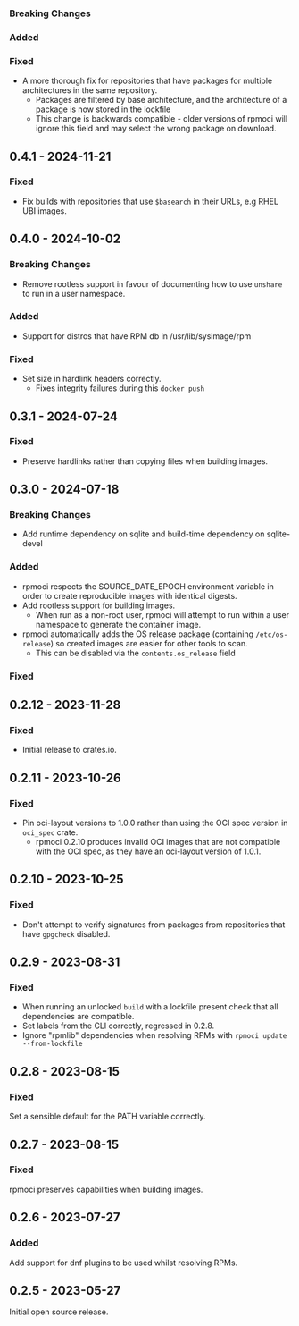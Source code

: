 ### Breaking Changes
### Added
### Fixed
- A more thorough fix for repositories that have packages for multiple architectures in the same repository.
  - Packages are filtered by base architecture, and the architecture of a package is now stored in the lockfile
  - This change is backwards compatible - older versions of rpmoci will ignore this field and may select the wrong package on download.

## 0.4.1 - 2024-11-21

### Fixed
- Fix builds with repositories that use `$basearch` in their URLs, e.g RHEL UBI images.

## 0.4.0 - 2024-10-02
### Breaking Changes
- Remove rootless support in favour of documenting how to use `unshare` to run in a user namespace.

### Added
- Support for distros that have RPM db in /usr/lib/sysimage/rpm

### Fixed
- Set size in hardlink headers correctly.
  - Fixes integrity failures during this `docker push` 


## 0.3.1 - 2024-07-24
### Fixed
- Preserve hardlinks rather than copying files when building images.

## 0.3.0 - 2024-07-18
### Breaking Changes
- Add runtime dependency on sqlite and build-time dependency on sqlite-devel

### Added
- rpmoci respects the SOURCE_DATE_EPOCH environment variable in order to create reproducible images with identical digests.
- Add rootless support for building images.
  - When run as a non-root user, rpmoci will attempt to run within a user namespace to generate the container image.
- rpmoci automatically adds the OS release package (containing `/etc/os-release`) so created images are easier for other tools to scan.
  - This can be disabled via the `contents.os_release` field

### Fixed

## 0.2.12 - 2023-11-28
### Fixed
- Initial release to crates.io.

## 0.2.11 - 2023-10-26
### Fixed
- Pin oci-layout versions to 1.0.0 rather than using the OCI spec version in `oci_spec` crate.
  - rpmoci 0.2.10 produces invalid OCI images that are not compatible with the OCI spec, as they have an oci-layout version of 1.0.1.

## 0.2.10 - 2023-10-25
### Fixed
- Don't attempt to verify signatures from packages from repositories that have `gpgcheck` disabled.

## 0.2.9 - 2023-08-31
### Fixed
- When running an unlocked `build` with a lockfile present check that all dependencies are compatible.
- Set labels from the CLI correctly, regressed in 0.2.8.
- Ignore "rpmlib" dependencies when resolving RPMs with `rpmoci update --from-lockfile`

## 0.2.8 - 2023-08-15

### Fixed
Set a sensible default for the PATH variable correctly.

## 0.2.7 - 2023-08-15

### Fixed
rpmoci preserves capabilities when building images.

## 0.2.6 - 2023-07-27

### Added
Add support for dnf plugins to be used whilst resolving RPMs.

## 0.2.5 - 2023-05-27

Initial open source release.
